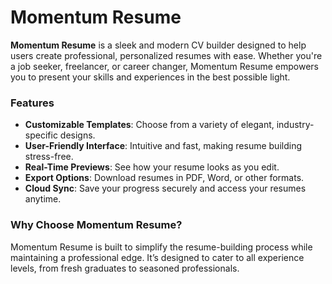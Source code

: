 # Momentum Resume  
**Momentum Resume** is a sleek and modern CV builder designed to help users create professional, personalized resumes with ease. Whether you're a job seeker, freelancer, or career changer, Momentum Resume empowers you to present your skills and experiences in the best possible light.  

### Features  
- **Customizable Templates**: Choose from a variety of elegant, industry-specific designs.  
- **User-Friendly Interface**: Intuitive and fast, making resume building stress-free.  
- **Real-Time Previews**: See how your resume looks as you edit.  
- **Export Options**: Download resumes in PDF, Word, or other formats.  
- **Cloud Sync**: Save your progress securely and access your resumes anytime.  

### Why Choose Momentum Resume?  
Momentum Resume is built to simplify the resume-building process while maintaining a professional edge. It’s designed to cater to all experience levels, from fresh graduates to seasoned professionals.  

